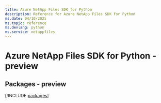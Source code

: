 ```yaml
---
title: Azure NetApp Files SDK for Python
description: Reference for Azure NetApp Files SDK for Python
ms.date: 04/10/2025
ms.topic: reference
ms.devlang: python
ms.service: netappfiles
---
```

# Azure NetApp Files SDK for Python - preview
## Packages - preview
[!INCLUDE [packages](netapp-files-index.md)]